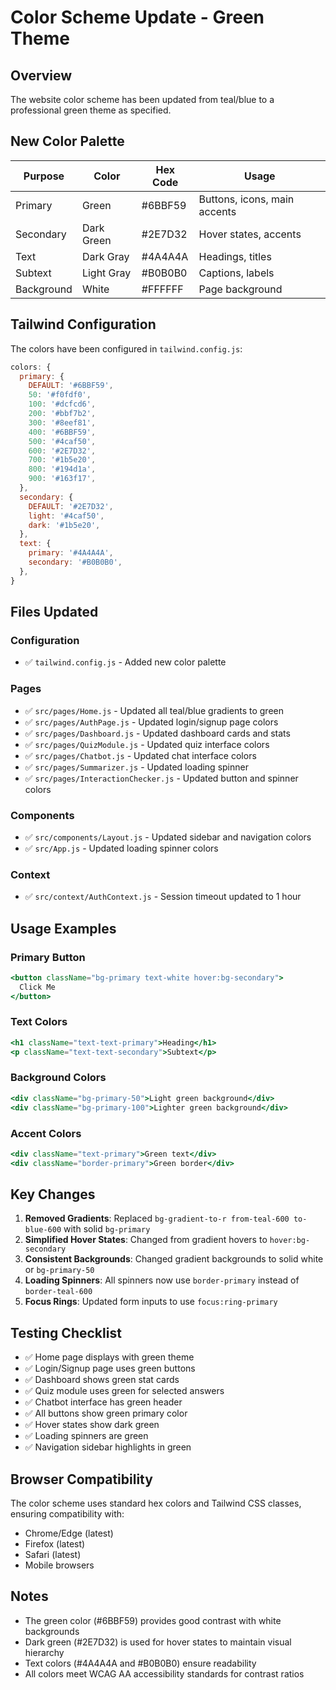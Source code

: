 # Color Scheme Update - Green Theme

## Overview
The website color scheme has been updated from teal/blue to a professional green theme as specified.

## New Color Palette

| Purpose    | Color       | Hex Code | Usage                          |
|------------|-------------|----------|--------------------------------|
| Primary    | Green       | #6BBF59  | Buttons, icons, main accents   |
| Secondary  | Dark Green  | #2E7D32  | Hover states, accents          |
| Text       | Dark Gray   | #4A4A4A  | Headings, titles               |
| Subtext    | Light Gray  | #B0B0B0  | Captions, labels               |
| Background | White       | #FFFFFF  | Page background                |

## Tailwind Configuration

The colors have been configured in `tailwind.config.js`:

```javascript
colors: {
  primary: {
    DEFAULT: '#6BBF59',
    50: '#f0fdf0',
    100: '#dcfcd6',
    200: '#bbf7b2',
    300: '#8eef81',
    400: '#6BBF59',
    500: '#4caf50',
    600: '#2E7D32',
    700: '#1b5e20',
    800: '#194d1a',
    900: '#163f17',
  },
  secondary: {
    DEFAULT: '#2E7D32',
    light: '#4caf50',
    dark: '#1b5e20',
  },
  text: {
    primary: '#4A4A4A',
    secondary: '#B0B0B0',
  },
}
```

## Files Updated

### Configuration
- ✅ `tailwind.config.js` - Added new color palette

### Pages
- ✅ `src/pages/Home.js` - Updated all teal/blue gradients to green
- ✅ `src/pages/AuthPage.js` - Updated login/signup page colors
- ✅ `src/pages/Dashboard.js` - Updated dashboard cards and stats
- ✅ `src/pages/QuizModule.js` - Updated quiz interface colors
- ✅ `src/pages/Chatbot.js` - Updated chat interface colors
- ✅ `src/pages/Summarizer.js` - Updated loading spinner
- ✅ `src/pages/InteractionChecker.js` - Updated button and spinner colors

### Components
- ✅ `src/components/Layout.js` - Updated sidebar and navigation colors
- ✅ `src/App.js` - Updated loading spinner colors

### Context
- ✅ `src/context/AuthContext.js` - Session timeout updated to 1 hour

## Usage Examples

### Primary Button
```jsx
<button className="bg-primary text-white hover:bg-secondary">
  Click Me
</button>
```

### Text Colors
```jsx
<h1 className="text-text-primary">Heading</h1>
<p className="text-text-secondary">Subtext</p>
```

### Background Colors
```jsx
<div className="bg-primary-50">Light green background</div>
<div className="bg-primary-100">Lighter green background</div>
```

### Accent Colors
```jsx
<div className="text-primary">Green text</div>
<div className="border-primary">Green border</div>
```

## Key Changes

1. **Removed Gradients**: Replaced `bg-gradient-to-r from-teal-600 to-blue-600` with solid `bg-primary`
2. **Simplified Hover States**: Changed from gradient hovers to `hover:bg-secondary`
3. **Consistent Backgrounds**: Changed gradient backgrounds to solid white or `bg-primary-50`
4. **Loading Spinners**: All spinners now use `border-primary` instead of `border-teal-600`
5. **Focus Rings**: Updated form inputs to use `focus:ring-primary`

## Testing Checklist

- ✅ Home page displays with green theme
- ✅ Login/Signup page uses green buttons
- ✅ Dashboard shows green stat cards
- ✅ Quiz module uses green for selected answers
- ✅ Chatbot interface has green header
- ✅ All buttons show green primary color
- ✅ Hover states show dark green
- ✅ Loading spinners are green
- ✅ Navigation sidebar highlights in green

## Browser Compatibility

The color scheme uses standard hex colors and Tailwind CSS classes, ensuring compatibility with:
- Chrome/Edge (latest)
- Firefox (latest)
- Safari (latest)
- Mobile browsers

## Notes

- The green color (#6BBF59) provides good contrast with white backgrounds
- Dark green (#2E7D32) is used for hover states to maintain visual hierarchy
- Text colors (#4A4A4A and #B0B0B0) ensure readability
- All colors meet WCAG AA accessibility standards for contrast ratios
